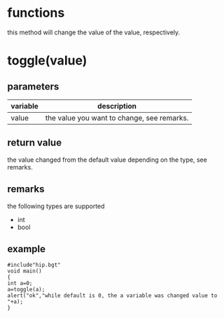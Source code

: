 # functions

this method will change the value of the value, respectively.

# toggle(value)
## parameters
variable | description
---|---
value | the value you want to change, see remarks.

## return value

the value changed from the default value depending on the type, see remarks.

## remarks

the following types are supported
* int
* bool

## example

```
#include"hip.bgt"
void main()
{
int a=0;
a=toggle(a);
alert("ok","while default is 0, the a variable was changed value to "+a);
}
```